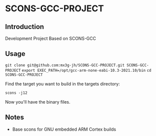 # SCONS-GCC-PROJECT
## Introduction
Development Project Based on SCONS-GCC

## Usage
`git clone git@github.com:mx3g-jh/SCONS-GCC-PROJECT.git SCONS-GCC-PROJECT`
`export EXEC_PATH=/opt/gcc-arm-none-eabi-10.3-2021.10/bin`
`cd SCONS-GCC-PROJECT`

Find the target you want to build in the targets directory:

`scons -j12`

Now you'll have the binary files.

## Notes
* Base scons for GNU embedded ARM Cortex builds
